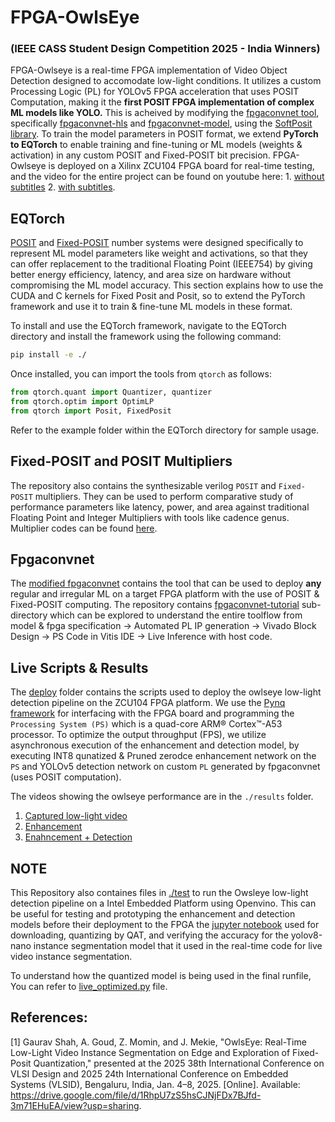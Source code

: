 # FPGA-OwlsEye
### (IEEE CASS Student Design Competition 2025 - India Winners)

FPGA-Owlseye is a real-time FPGA implementation of Video Object Detection designed to accomodate low-light conditions. It utilizes a custom Processing Logic (PL) for YOLOv5 FPGA acceleration that uses POSIT Computation, making it the **first POSIT FPGA implementation of complex ML models like YOLO.** This is acheived by modifying the [fpgaconvnet tool](https://fpgaconvnet.com/), specifically [fpgaconvnet-hls](https://github.com/AlexMontgomerie/fpgaconvnet-hls) and [fpgaconvnet-model](https://github.com/AlexMontgomerie/fpgaconvnet-model), using the [SoftPosit library](https://gitlab.com/cerlane/SoftPosit). To train the model parameters in POSIT format, we extend __PyTorch to EQTorch__ to enable training and fine-tuning or ML models (weights & activation) in any custom POSIT and Fixed-POSIT bit precision. FPGA-Owlseye is deployed on a Xilinx ZCU104 FPGA board for real-time testing, and the video for the entire project can be found on youtube here: 1. [without subtitles](https://youtu.be/jv4Sdfd4BVQ) 2. [with subtitles](https://youtu.be/f3KPzVUEX_4).

## EQTorch

[POSIT]("https://www.sigarch.org/posit-a-potential-replacement-for-ieee-754/") and [Fixed-POSIT]("https://ieeexplore.ieee.org/document/9399648") number systems were designed specifically to represent ML model parameters like weight and activations, so that they can offer replacement to the traditional Floating Point (IEEE754) by giving better energy efficiency, latency, and area size on hardware without compromising the ML model accuracy. This section explains how to use the CUDA and C kernels for Fixed Posit and Posit, so to extend the PyTorch framework and use it to train & fine-tune ML models in these format.

To install and use the EQTorch framework, navigate to the EQTorch directory and install the framework using the following command:

```bash
pip install -e ./
```
Once installed, you can import the tools from `qtorch` as follows:

```python
from qtorch.quant import Quantizer, quantizer
from qtorch.optim import OptimLP
from qtorch import Posit, FixedPosit
```
Refer to the example folder within the EQTorch directory for sample usage.

## Fixed-POSIT and POSIT Multipliers 

The repository also contains the synthesizable verilog `POSIT` and `Fixed-POSIT` multipliers. They can be used to perform comparative study of performance parameters like latency, power, and area against traditional Floating Point and Integer Multipliers with tools like cadence genus. Multiplier codes can be found [here](./mulitpliers/).

## Fpgaconvnet

The [modified fpgaconvnet](./fpgaconvnet/) contains the tool that can be used to deploy **any** regular and irregular ML on a target FPGA platform with the use of POSIT & Fixed-POSIT computing. The repository contains [fpgaconvnet-tutorial](./fpgaconvnet/tutorial/) sub-directory which can be explored to understand the entire toolflow from model & fpga specification -> Automated PL IP generation -> Vivado Block Design -> PS Code in Vitis IDE -> Live Inference with host code. 

## Live Scripts & Results

The [deploy](./deploy/) folder contains the scripts used to deploy the owlseye low-light detection pipeline on the ZCU104 FPGA platform. We use the [Pynq framework](https://www.pynq.io/) for interfacing with the FPGA board and programming the `Processing System (PS)` which is a quad-core ARM® Cortex™-A53 processor. To optimize the output throughput (FPS), we utilize asynchronous execution of the enhancement and detection model, by executing INT8 qunatized & Pruned zerodce enhancement network on the `PS` and YOLOv5 detection network on custom `PL` generated by fpgaconvnet (uses POSIT computation).  

The videos showing the owlseye performance are in the `./results` folder.
1. [Captured low-light video](./results/captured.avi)
2. [Enhancement](./results/enhanced.avi)
3. [Enahncement + Detection](./results/enhanced_detected.avi)

## NOTE
This Repository also containes files in [./test](./test) to run the Owsleye low-light detection pipeline on a Intel Embedded Platform using Openvino. This can be useful for testing and prototyping the enhancement and detection models before their deployment to the FPGA the [jupyter notebook](./test/yolov8-instance-segmentation.ipynb) used for downloading, quantizing by QAT, and verifying the accuracy for the yolov8-nano instance segmentation model that it used in the real-time code for live video instance segmentation.

To understand how the quantized model is being used in the final runfile, You can refer to [live_optimized.py](./test/live_optimized.py) file.

## References:

[1] Gaurav Shah, A. Goud, Z. Momin, and J. Mekie, "OwlsEye: Real-Time Low-Light Video Instance Segmentation on Edge and Exploration of Fixed-Posit Quantization," presented at the 2025 38th International Conference on VLSI Design and 2025 24th International Conference on Embedded Systems (VLSID), Bengaluru, India, Jan. 4–8, 2025. [Online]. Available: https://drive.google.com/file/d/1RhpU7zS5hsCJNjFDx7BJfd-3m71EHuEA/view?usp=sharing.


